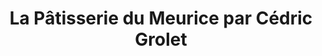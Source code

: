 ---
title: "La Pâtisserie du Meurice par Cédric Grolet"
url: /paris/la-patisserie-du-meurice-par-cedric-grolet/
shop: Konditorei
---